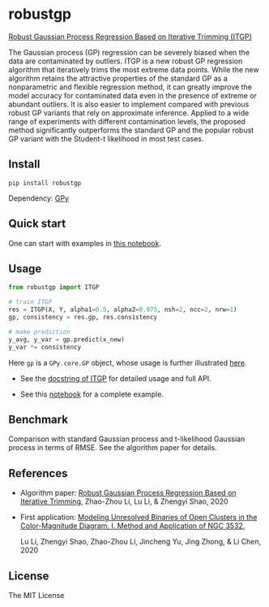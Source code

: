# robustgp

[Robust Gaussian Process Regression Based on Iterative Trimming (ITGP)](https://arxiv.org/abs/2011.11057)

The Gaussian process (GP) regression can be severely biased when the data are contaminated by outliers. ITGP is a new robust GP regression algorithm that iteratively trims the most extreme data points. While the new algorithm retains the attractive properties of the standard GP as a nonparametric and flexible regression method, it can greatly improve the model accuracy for contaminated data even in the presence of extreme or abundant outliers. It is also easier to implement compared with previous robust GP variants that rely on approximate inference. Applied to a wide range of experiments with different contamination levels, the proposed method significantly outperforms the standard GP and the popular robust GP variant with the Student-t likelihood in most test cases.


## Install

```
pip install robustgp
```

Dependency: [GPy](https://github.com/SheffieldML/GPy/)


## Quick start

One can start with examples in [this notebook](https://nbviewer.jupyter.org/github/syrte/robustgp/blob/master/notebook/Example_Neal_Dataset.ipynb).


## Usage

```python
from robustgp import ITGP

# train ITGP
res = ITGP(X, Y, alpha1=0.5, alpha2=0.975, nsh=2, ncc=2, nrw=1)
gp, consistency = res.gp, res.consistency

# make prediction
y_avg, y_var = gp.predict(x_new)
y_var *= consistency
```
Here `gp` is a `GPy.core.GP` object, whose usage is further illustrated [here](https://nbviewer.jupyter.org/github/SheffieldML/notebook/blob/master/GPy/basic_gp.ipynb).

- See the [docstring of ITGP](https://github.com/syrte/robustgp/blob/master/robustgp/robustgp.py) for detailed usage and full API.

- See this [notebook](https://github.com/syrte/robustgp/blob/master/notebook/Example_Neal_Dataset.ipynb) for a complete example.

## Benchmark

Comparison with standard Gaussian process and t-likelihood Gaussian process in terms of RMSE.
See the algorithm paper for details.




## References

- Algorithm paper:
  [Robust Gaussian Process Regression Based on Iterative Trimming](https://arxiv.org/abs/2011.11057),
  Zhao-Zhou Li, Lu Li, & Zhengyi Shao, 2020

- First application:
  [Modeling Unresolved Binaries of Open Clusters in the Color-Magnitude Diagram. I. Method and Application of NGC 3532](https://ui.adsabs.harvard.edu/abs/2020ApJ...901...49L/),

  Lu Li, Zhengyi Shao, Zhao-Zhou Li, Jincheng Yu, Jing Zhong, & Li Chen, 2020

## License

The MIT License
